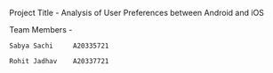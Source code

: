 Project Title - Analysis of User Preferences between Android and iOS  

Team Members -  

	Sabya Sachi 	A20335721  

	Rohit Jadhav	A20337721  
